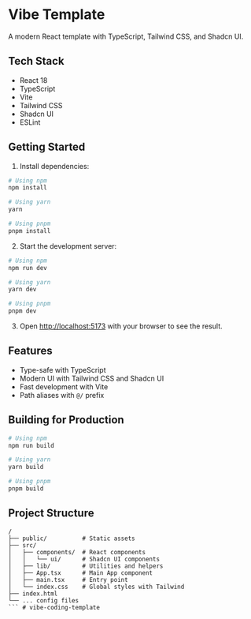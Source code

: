 # Vibe Template

A modern React template with TypeScript, Tailwind CSS, and Shadcn UI.

## Tech Stack

- React 18
- TypeScript
- Vite
- Tailwind CSS
- Shadcn UI
- ESLint

## Getting Started

1. Install dependencies:

```bash
# Using npm
npm install

# Using yarn
yarn

# Using pnpm
pnpm install
```

2. Start the development server:

```bash
# Using npm
npm run dev

# Using yarn
yarn dev

# Using pnpm
pnpm dev
```

3. Open [http://localhost:5173](http://localhost:5173) with your browser to see the result.

## Features

- Type-safe with TypeScript
- Modern UI with Tailwind CSS and Shadcn UI
- Fast development with Vite
- Path aliases with `@/` prefix

## Building for Production

```bash
# Using npm
npm run build

# Using yarn
yarn build

# Using pnpm
pnpm build
```

## Project Structure

```
/
├── public/          # Static assets
├── src/
│   ├── components/  # React components
│   │   └── ui/      # Shadcn UI components
│   ├── lib/         # Utilities and helpers
│   ├── App.tsx      # Main App component
│   ├── main.tsx     # Entry point
│   └── index.css    # Global styles with Tailwind
├── index.html
└── ... config files
``` # vibe-coding-template
